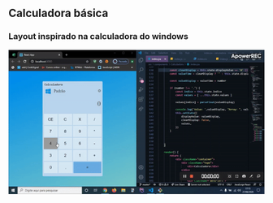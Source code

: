 ## Calculadora básica

### Layout inspirado na calculadora do windows

![Alt text](src/components/assets/imgs/mygiff.gif?raw=true "Calculadora básica")